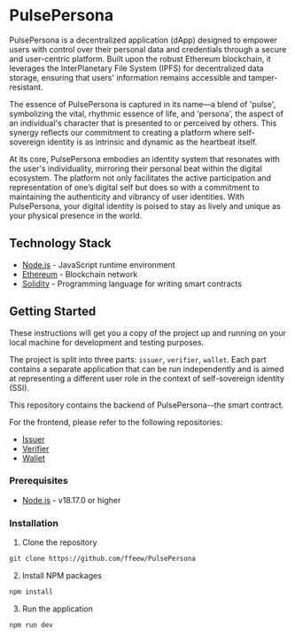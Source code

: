 # PulsePersona

PulsePersona is a decentralized application (dApp) designed to empower users with control over their personal data and credentials through a secure and user-centric platform. Built upon the robust Ethereum blockchain, it leverages the InterPlanetary File System (IPFS) for decentralized data storage, ensuring that users' information remains accessible and tamper-resistant.

The essence of PulsePersona is captured in its name—a blend of 'pulse', symbolizing the vital, rhythmic essence of life, and 'persona', the aspect of an individual's character that is presented to or perceived by others. This synergy reflects our commitment to creating a platform where self-sovereign identity is as intrinsic and dynamic as the heartbeat itself.

At its core, PulsePersona embodies an identity system that resonates with the user's individuality, mirroring their personal beat within the digital ecosystem. The platform not only facilitates the active participation and representation of one’s digital self but does so with a commitment to maintaining the authenticity and vibrancy of user identities. With PulsePersona, your digital identity is poised to stay as lively and unique as your physical presence in the world.

## Technology Stack

- [Node.js](https://nodejs.org/en/) - JavaScript runtime environment
- [Ethereum](https://ethereum.org/en/) - Blockchain network
- [Solidity](https://docs.soliditylang.org/en/v0.8.11/) - Programming language for writing smart contracts

## Getting Started

These instructions will get you a copy of the project up and running on your local machine for development and testing purposes.

The project is split into three parts: `issuer`, `verifier`, `wallet`. Each part contains a separate application that can be run independently and is aimed at representing a different user role in the context of self-sovereign identity (SSI).

This repository contains the backend of PulsePersona--the smart contract.

For the frontend, please refer to the following repositories:

- [Issuer](https://github.com/ffeew/PulsePersona_Issuer)
- [Verifier](https://github.com/ffeew/PulsePersona_Verifier)
- [Wallet](https://github.com/ffeew/PulsePersona_Wallet)

### Prerequisites

- [Node.js](https://nodejs.org/en/) - v18.17.0 or higher

### Installation

1. Clone the repository

```bash
git clone https://github.com/ffeew/PulsePersona
```

2. Install NPM packages

```bash
npm install
```

3. Run the application

```bash
npm run dev
```
